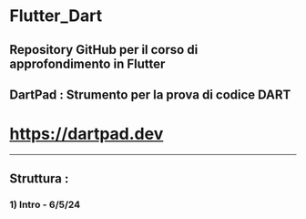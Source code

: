 # Flutter_Dart
Repository GitHub per il corso di approfondimento in Flutter
-----------------------------------------------------------
## DartPad : Strumento per la prova di codice DART
# https://dartpad.dev
-----------------------------------
## Struttura :
### 1) Intro - 6/5/24
